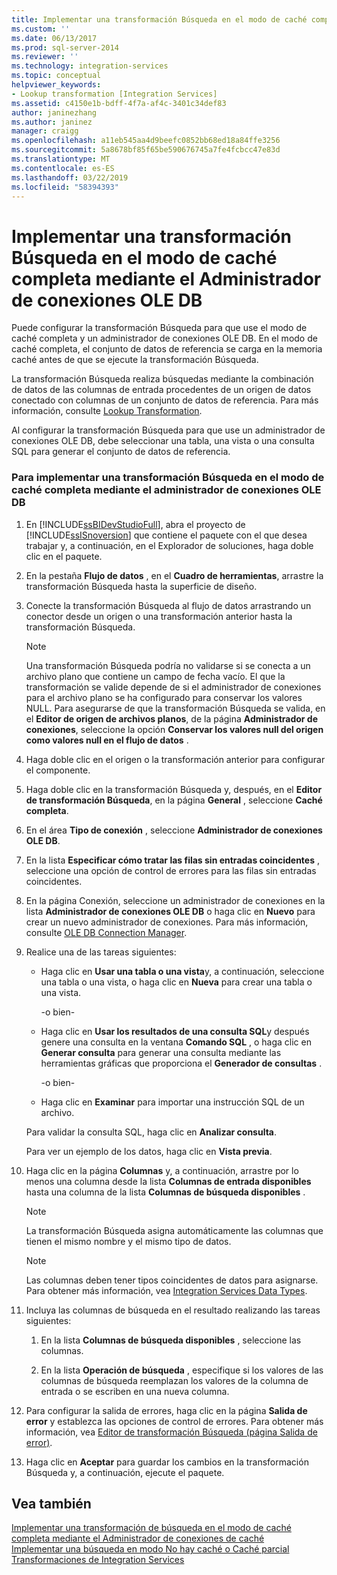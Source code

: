 ```yaml
---
title: Implementar una transformación Búsqueda en el modo de caché completa mediante el Administrador de conexiones OLE DB | Microsoft Docs
ms.custom: ''
ms.date: 06/13/2017
ms.prod: sql-server-2014
ms.reviewer: ''
ms.technology: integration-services
ms.topic: conceptual
helpviewer_keywords:
- Lookup transformation [Integration Services]
ms.assetid: c4150e1b-bdff-4f7a-af4c-3401c34def83
author: janinezhang
ms.author: janinez
manager: craigg
ms.openlocfilehash: a11eb545aa4d9beefc0852bb68ed18a84ffe3256
ms.sourcegitcommit: 5a8678bf85f65be590676745a7fe4fcbcc47e83d
ms.translationtype: MT
ms.contentlocale: es-ES
ms.lasthandoff: 03/22/2019
ms.locfileid: "58394393"
---
```

# <a name="implement-a-lookup-transformation-in-full-cache-mode-using-the-ole-db-connection-manager"></a>Implementar una transformación Búsqueda en el modo de caché completa mediante el Administrador de conexiones OLE DB
  Puede configurar la transformación Búsqueda para que use el modo de caché completa y un administrador de conexiones OLE DB. En el modo de caché completa, el conjunto de datos de referencia se carga en la memoria caché antes de que se ejecute la transformación Búsqueda.  
  
 La transformación Búsqueda realiza búsquedas mediante la combinación de datos de las columnas de entrada procedentes de un origen de datos conectado con columnas de un conjunto de datos de referencia. Para más información, consulte [Lookup Transformation](../data-flow/transformations/lookup-transformation.md).  
  
 Al configurar la transformación Búsqueda para que use un administrador de conexiones OLE DB, debe seleccionar una tabla, una vista o una consulta SQL para generar el conjunto de datos de referencia.  
  
### <a name="to-implement-a-lookup-transformation-in-full-cache-mode-by-using-ole-db-connection-manager"></a>Para implementar una transformación Búsqueda en el modo de caché completa mediante el administrador de conexiones OLE DB  
  
1.  En [!INCLUDE[ssBIDevStudioFull](../../includes/ssbidevstudiofull-md.md)], abra el proyecto de [!INCLUDE[ssISnoversion](../../includes/ssisnoversion-md.md)] que contiene el paquete con el que desea trabajar y, a continuación, en el Explorador de soluciones, haga doble clic en el paquete.  
  
2.  En la pestaña **Flujo de datos** , en el **Cuadro de herramientas**, arrastre la transformación Búsqueda hasta la superficie de diseño.  
  
3.  Conecte la transformación Búsqueda al flujo de datos arrastrando un conector desde un origen o una transformación anterior hasta la transformación Búsqueda.  
  
    > [!NOTE]  
    >  Una transformación Búsqueda podría no validarse si se conecta a un archivo plano que contiene un campo de fecha vacío. El que la transformación se valide depende de si el administrador de conexiones para el archivo plano se ha configurado para conservar los valores NULL. Para asegurarse de que la transformación Búsqueda se valida, en el **Editor de origen de archivos planos**, de la página **Administrador de conexiones**, seleccione la opción **Conservar los valores null del origen como valores null en el flujo de datos** .  
  
4.  Haga doble clic en el origen o la transformación anterior para configurar el componente.  
  
5.  Haga doble clic en la transformación Búsqueda y, después, en el **Editor de transformación Búsqueda**, en la página **General** , seleccione **Caché completa**.  
  
6.  En el área **Tipo de conexión** , seleccione **Administrador de conexiones OLE DB**.  
  
7.  En la lista **Especificar cómo tratar las filas sin entradas coincidentes** , seleccione una opción de control de errores para las filas sin entradas coincidentes.  
  
8.  En la página Conexión, seleccione un administrador de conexiones en la lista **Administrador de conexiones OLE DB** o haga clic en **Nuevo** para crear un nuevo administrador de conexiones. Para más información, consulte [OLE DB Connection Manager](ole-db-connection-manager.md).  
  
9. Realice una de las tareas siguientes:  
  
    -   Haga clic en **Usar una tabla o una vista**y, a continuación, seleccione una tabla o una vista, o haga clic en **Nueva** para crear una tabla o una vista.  
  
         -o bien-  
  
    -   Haga clic en **Usar los resultados de una consulta SQL**y después genere una consulta en la ventana **Comando SQL** , o haga clic en **Generar consulta** para generar una consulta mediante las herramientas gráficas que proporciona el **Generador de consultas** .  
  
         -o bien-  
  
    -   Haga clic en **Examinar** para importar una instrucción SQL de un archivo.  
  
     Para validar la consulta SQL, haga clic en **Analizar consulta**.  
  
     Para ver un ejemplo de los datos, haga clic en **Vista previa**.  
  
10. Haga clic en la página **Columnas** y, a continuación, arrastre por lo menos una columna desde la lista **Columnas de entrada disponibles** hasta una columna de la lista **Columnas de búsqueda disponibles** .  
  
    > [!NOTE]  
    >  La transformación Búsqueda asigna automáticamente las columnas que tienen el mismo nombre y el mismo tipo de datos.  
  
    > [!NOTE]  
    >  Las columnas deben tener tipos coincidentes de datos para asignarse. Para obtener más información, vea [Integration Services Data Types](../data-flow/integration-services-data-types.md).  
  
11. Incluya las columnas de búsqueda en el resultado realizando las tareas siguientes:  
  
    1.  En la lista **Columnas de búsqueda disponibles** , seleccione las columnas.  
  
    2.  En la lista **Operación de búsqueda** , especifique si los valores de las columnas de búsqueda reemplazan los valores de la columna de entrada o se escriben en una nueva columna.  
  
12. Para configurar la salida de errores, haga clic en la página **Salida de error** y establezca las opciones de control de errores. Para obtener más información, vea [Editor de transformación Búsqueda &#40;página Salida de error&#41;](../lookup-transformation-editor-error-output-page.md).  
  
13. Haga clic en **Aceptar** para guardar los cambios en la transformación Búsqueda y, a continuación, ejecute el paquete.  
  
## <a name="see-also"></a>Vea también  
 [Implementar una transformación de búsqueda en el modo de caché completa mediante el Administrador de conexiones de caché](lookup-transformation-full-cache-mode-ole-db-connection-manager.md)   
 [Implementar una búsqueda en modo No hay caché o Caché parcial](../data-flow/transformations/implement-a-lookup-in-no-cache-or-partial-cache-mode.md)   
 [Transformaciones de Integration Services](../data-flow/transformations/integration-services-transformations.md)  
  
  
